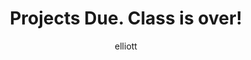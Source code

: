 ---
author: elliott
category: notes
published: false
title: "Projects Due. Class is over!"
layout: post
---